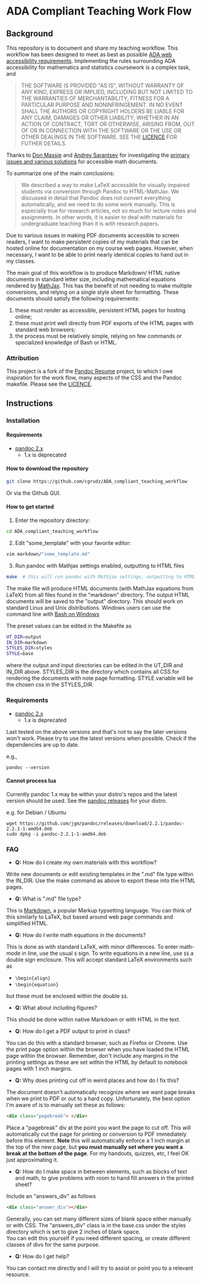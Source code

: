 # ADA Compliant Teaching Work Flow


## Background


This repository is to document and share my teaching workflow.  This workflow has been designed to meet as best as possible 
<a href="https://www.ada.gov/pcatoolkit/chap5toolkit.htm" target="blank">ADA web accessibility requirements</a>.  Implementing the rules surrounding
ADA accessibility for mathematics and statistics coursework is a complex task, and

<blockquote style="fontweight:bold"> 
THE SOFTWARE IS PROVIDED "AS IS", WITHOUT WARRANTY OF ANY KIND, EXPRESS OR IMPLIED, INCLUDING BUT NOT LIMITED TO THE WARRANTIES OF MERCHANTABILITY, 
FITNESS FOR A PARTICULAR PURPOSE AND NONINFRINGEMENT. IN NO EVENT SHALL THE AUTHORS OR COPYRIGHT HOLDERS BE LIABLE FOR ANY CLAIM, 
DAMAGES OR OTHER LIABILITY, WHETHER IN AN ACTION OF CONTRACT, TORT OR OTHERWISE, ARISING FROM, OUT OF OR IN CONNECTION WITH 
THE SOFTWARE OR THE USE OR OTHER DEALINGS IN THE SOFTWARE. SEE THE <a href="LICENSE" target="blank">LICENCE</a> FOR FUTHER DETAILS.
</blockquote>

Thanks to <a href="https://www.unr.edu/tlt" target="blank">Don Massie</a> and <a href="https://wolfweb.unr.edu/~asarantsev/" target="blank">Andrey Sarantsev</a>
for investigating the <a href="https://wolfweb.unr.edu/~asarantsev/accessdetail.html" target="blank">primary issues and various solutions</a> for accessible math documents.

To summarize one of the main conclusions:
<blockquote>
We described a way to make LaTeX accessible for visually impaired students via conversion through Pandoc to HTML-MathJax. 
We discussed in detail that Pandoc does not convert everything automatically, and we need to do some work manually. 
This is especially true for research articles, not so much for lecture notes and assignments. 
In other words, it is easier to deal with materials for undergraduate teaching than it is with research papers.
</blockquote>

Due to various issues in making PDF documents accessible to screen readers, I want to make persistent copies of my materials that can be hosted online for documentation on
my course web pages.  However, when necessary, I want to be able to print nearly identical copies to hand out in my classes.

The main goal of this workflow is to produce Markdown/ HTML native documents in standard letter size, including mathematical equations rendered by
<a href="https://www.mathjax.org/" target="blank">MathJax</a>. This has the benefit of not needing to make multiple conversions, and relying on a
single style sheet for formatting. These documents should satisfy the following requirements:
  1. these must render as accessible, persistent HTML pages for hosting online; 
  2. these must print well directly from PDF exports of the HTML pages with standard web browsers;
  3. the process must be relatively simple, relying on few commands or specialized knowledge of Bash or HTML.

### Attribution

This project is a fork of the <a href="https://github.com/mszep/pandoc_resume" target="blank">Pandoc Resume</a> project, to which I owe inspiration for
the work flow, many aspects of the CSS and the Pandoc makefile.  Please see the <a href="LICENSE" target="blank">LICENCE</a>. 

## Instructions


### Installation

#### Requirements

* <a href="https://pandoc.org/installing.html" targeti="blank">pandoc 2.x</a>
    * 1.x is deprecated


#### How to download the repository

```bash
git clone https://github.com/cgrudz/ADA_compliant_teaching_workflow
```

Or via the Github GUI.

#### How to get started

1. Enter the repository directory:
```bash
cd ADA_compliant_teaching_workflow 
```

2. Edit "some_template" with your favorite editor:

```bash
vim markdown/"some_template.md"   
```

3. Run pandoc with Mathjax settings enabled, outputting to HTML files
```bash
make  # this will run pandoc with Mathjax settings, outputting to HTML
```

The make file will produce HTML documents (with MathJax equations from LaTeX) from all files found in the "markdown" directory.  The output HTML documents will be
saved to the "output" directory.  This should work on standard Linux and Unix distributions. Windows users can use the command 
line with <a href="https://docs.microsoft.com/en-us/windows/wsl/install-win10">Bash on Windows</a>

The preset values can be edited in the Makefile as

```bash
UT_DIR=output
IN_DIR=markdown
STYLES_DIR=styles
STYLE=base
```
where the output and input directories can be edited in the UT_DIR and IN_DIR above.  STYLES_DIR is the directory which contains all CSS for rendering 
the documents with note page formatting.  STYLE variable will be the chosen css in the STYLES_DIR.

### Requirements

* <a href="https://pandoc.org/installing.html" targeti="blank">pandoc 2.x</a>
    * 1.x is deprecated

Last tested on the above versions and that's not to say the later versions won't work. Please try to use the latest versions when possible.
Check if the dependencies are up to date.

e.g.,
```
pandoc --version
```

#### Cannot process lua
Currently pandoc 1.x may be within your distro's repos and the latest version should be used. See the
[pandoc releases](https://github.com/jgm/pandoc/releases) for your distro.

e.g. for Debian / Ubuntu
```
wget https://github.com/jgm/pandoc/releases/download/2.2.1/pandoc-2.2.1-1-amd64.deb
sudo dpkg -i pandoc-2.2.1-1-amd64.deb
```

### FAQ

 * __Q:__ How do I create my own materials with this workflow?

Write new documents or edit existing templates in the ".md" file type within the IN_DIR.  Use the make command as above to export these
into the HTML pages.

 * __Q:__ What is ".md" file type?

This is <a href="https://www.markdownguide.org/getting-started" target="blank">Markdown</a>, a popular Markup typsetting language. You
can think of this similarly to LaTeX, but based around web page commands and simplified HTML.

 * __Q:__ How do I write math equations in the documents?

This is done as with standard LaTeX, with minor differences.  To enter math-mode in line, use the usual ``$`` sign. To write equations
in a new line, use ``$$`` a double sign enclosure.  This will accept standard LaTeX environments such as

 * ``\begin{align}``
 * ``\begin{equation}``

but these must be enclosed within the double ``$$``.

 * __Q:__ What about including figures?

This should be done within native Markdown or with HTML in the text.  

 * __Q:__ How do I get a PDF output to print in class?

You can do this with a standard browser, such as Firefox or Chrome.  Use the print page option within the browser when you have loaded
the HTML page within the browser.  Remember, don't include any margins in the printing settings as these are set within the HTML
by default to notebook pages with 1 inch margins.

 * __Q:__ Why does printing cut off in weird places and how do I fix this?

The document doesn't automatically recognize where we want page breaks when we print to PDF or out to a hard copy.  Unfortunately,
the best option I'm aware of is to manually set these as follows:

```html
<div class="pagebreak"> </div>
```
 
Place a "pagebreak" div at the point you want the page to cut off.  This will automatically cut the page for printing or conversion
to PDF immediately before this element. __Note__ this will automatically enforce a 1 inch margin at the top of the new page,
but __you must manually set where you want a break at the bottom of the page__.  For my handouts, quizzes, etc, I feel OK just
approximating it.

 * __Q:__ How do I make space in between elements, such as blocks of text and math, to give problems with room to hand fill
answers in the printed sheet?

Include an "answers_div" as follows

```html
<div class="answer_div"></div>
```

Generally, you can set many different sizes of blank space either manually or with CSS.  The "answers_div" class is in the base.css
under the styles directory which is set to give 2 inches of blank space.  
You can edit this yourself if you need different spacing, or create different classes of divs for the same purpose.

* __Q:__ How do I get help?

You can contact me directly and I will try to assist or point you to a relevant resource.
